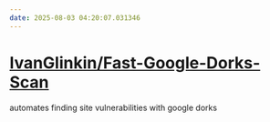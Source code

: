 ```yaml
---
date: 2025-08-03 04:20:07.031346
---
```


# [IvanGlinkin/Fast-Google-Dorks-Scan](https://github.com/IvanGlinkin/Fast-Google-Dorks-Scan)

automates finding site vulnerabilities with google dorks